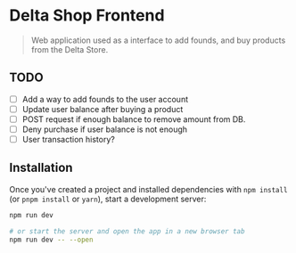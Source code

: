 # Delta Shop Frontend

> Web application used as a interface to add founds, and buy products from the Delta Store.

## TODO
- [ ] Add a way to add founds to the user account
- [ ] Update user balance after buying a product
- [ ] POST request if enough balance to remove amount from DB.
- [ ] Deny purchase if user balance is not enough
- [ ] User transaction history?

## Installation

Once you've created a project and installed dependencies with `npm install` (or `pnpm install` or `yarn`), start a development server:

```bash
npm run dev

# or start the server and open the app in a new browser tab
npm run dev -- --open
```
